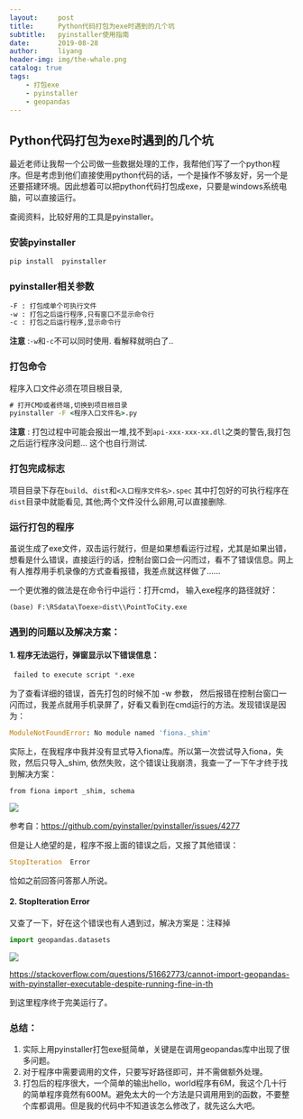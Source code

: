 ```yaml
---
layout:     post
title:      Python代码打包为exe时遇到的几个坑
subtitle:   pyinstaller使用指南
date:       2019-08-28
author:     liyang
header-img: img/the-whale.png
catalog: true
tags:
    - 打包exe
    - pyinstaller
    - geopandas
---
```


## Python代码打包为exe时遇到的几个坑

最近老师让我帮一个公司做一些数据处理的工作，我帮他们写了一个python程序。但是考虑到他们直接使用python代码的话，一个是操作不够友好，另一个是还要搭建环境。因此想着可以把python代码打包成exe，只要是windows系统电脑，可以直接运行。

查阅资料，比较好用的工具是pyinstaller。

### 安装pyinstaller

```cmd
pip install  pyinstaller
```

### pyinstaller相关参数

```bash
-F : 打包成单个可执行文件
-w : 打包之后运行程序,只有窗口不显示命令行
-c : 打包之后运行程序,显示命令行
```

**注意** :`-w`和`-c`不可以同时使用. 看解释就明白了..

### 打包命令

程序入口文件必须在项目根目录,

```cmd
# 打开CMD或者终端,切换到项目根目录
pyinstaller -F <程序入口文件名>.py
```

**注意** : 打包过程中可能会报出一堆,找不到`api-xxx-xxx-xx.dll`之类的警告,我打包之后运行程序没问题... 这个也自行测试.

### 打包完成标志

项目目录下存在`build`、`dist`和`<入口程序文件名>.spec`
其中打包好的可执行程序在`dist`目录中就能看见, 其他;两个文件没什么卵用,可以直接删除.

### 运行打包的程序

虽说生成了exe文件，双击运行就行，但是如果想看运行过程，尤其是如果出错，想看是什么错误，直接运行的话，控制台窗口会一闪而过，看不了错误信息。网上有人推荐用手机录像的方式查看报错，我差点就这样做了......

一个更优雅的做法是在命令行中运行：打开cmd， 输入exe程序的路径就好：

~~~python
(base) F:\RSdata\Toexe>dist\\PointToCity.exe
~~~

### 遇到的问题以及解决方案：

#### 1. 程序无法运行，弹窗显示以下错误信息：

~~~python
 failed to execute script *.exe
~~~

为了查看详细的错误，首先打包的时候不加 -w 参数， 然后报错在控制台窗口一闪而过，我差点就用手机录屏了，好看又看到在cmd运行的方法。发现错误是因为：

~~~python
ModuleNotFoundError: No module named 'fiona._shim' 
~~~

实际上，在我程序中我并没有显式导入fiona库。所以第一次尝试导入fiona，失败，然后只导入_shim, 依然失败，这个错误让我崩溃，我查一了一下午才终于找到解决方案：

```
from fiona import _shim, schema
```

![](https://i.loli.net/2019/08/28/f2iERLFnWUD4jxI.jpg)

参考自：https://github.com/pyinstaller/pyinstaller/issues/4277

但是让人绝望的是，程序不报上面的错误之后，又报了其他错误：

~~~python
StopIteration  Error
~~~

恰如之前回答问答那人所说。

#### 2. StopIteration  Error

又查了一下，好在这个错误也有人遇到过，解决方案是：注释掉

~~~python
import geopandas.datasets
~~~

![](https://i.loli.net/2019/08/29/DmMT7aiYHlXe91y.jpg)

https://stackoverflow.com/questions/51662773/cannot-import-geopandas-with-pyinstaller-executable-despite-running-fine-in-th

到这里程序终于完美运行了。

### 总结：

1. 实际上用pyinstaller打包exe挺简单，关键是在调用geopandas库中出现了很多问题。
2. 对于程序中需要调用的文件，只要写好路径即可，并不需做额外处理。
3. 打包后的程序很大，一个简单的输出hello，world程序有6M，我这个几十行的简单程序竟然有600M。避免太大的一个方法是只调用用到的函数，不要整个库都调用。但是我的代码中不知道该怎么修改了，就先这么大吧。